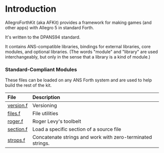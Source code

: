 # Introduction

AllegroForthKit \(aka AFKit\) provides a framework for making games \(and other apps\) with Allegro 5 in standard Forth.

It's written to the DPANS94 standard.

It contains ANS-compatible libraries, bindings for external libraries, core modules, and optional libraries. \(The words "module" and "library" are used interchangeably, but only in the sense that a library is a kind of module.\)

### Standard-Compliant Modules

These files can be loaded on any ANS Forth system and are used to help build the rest of the kit.

| File | Description |
| :--- | :--- |
| [version.f](ans.md#versionf) | Versioning |
| [files.f](ans.md#filesf) | File utilities |
| [roger.f](ans.md#rogerf) | Roger Levy's toolbelt |
| [section.f](ans.md#sectionf) | Load a specific section of a source file |
| [strops.f](ans.md#stropsf) | Concatenate strings and work with zero-terminated strings. |

